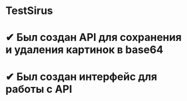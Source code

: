 # TestSirus

# ✔ Был создан API для сохранения и удаления картинок в base64
# ✔ Был создан интерфейс для работы с API 

